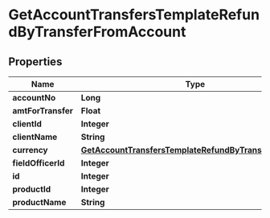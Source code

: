 

# GetAccountTransfersTemplateRefundByTransferFromAccount


## Properties

| Name | Type | Description | Notes |
|------------ | ------------- | ------------- | -------------|
|**accountNo** | **Long** |  |  [optional] |
|**amtForTransfer** | **Float** |  |  [optional] |
|**clientId** | **Integer** |  |  [optional] |
|**clientName** | **String** |  |  [optional] |
|**currency** | [**GetAccountTransfersTemplateRefundByTransferCurrency**](GetAccountTransfersTemplateRefundByTransferCurrency.md) |  |  [optional] |
|**fieldOfficerId** | **Integer** |  |  [optional] |
|**id** | **Integer** |  |  [optional] |
|**productId** | **Integer** |  |  [optional] |
|**productName** | **String** |  |  [optional] |



